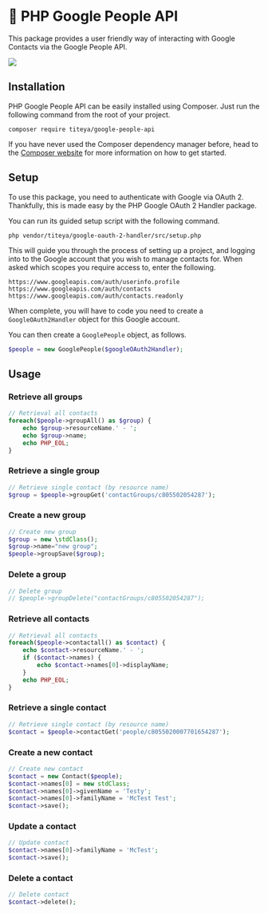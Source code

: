 # 👥 PHP Google People API

This package provides a user friendly way of interacting with Google Contacts via the Google People API.

<img src="assets/images/google-people-api.png" />

## Installation

PHP Google People API can be easily installed using Composer. Just run the following command from the root of your project.

```
composer require titeya/google-people-api
```

If you have never used the Composer dependency manager before, head to the [Composer website](https://getcomposer.org/) for more information on how to get started.

## Setup

To use this package, you need to authenticate with Google via OAuth 2. Thankfully, this is made easy by the PHP Google OAuth 2 Handler package.

You can run its guided setup script with the following command.

```
php vendor/titeya/google-oauth-2-handler/src/setup.php
```

This will guide you through the process of setting up a project, and logging into to the Google account that you wish to manage contacts for.
When asked which scopes you require access to, enter the following.

```
https://www.googleapis.com/auth/userinfo.profile
https://www.googleapis.com/auth/contacts
https://www.googleapis.com/auth/contacts.readonly
```

When complete, you will have to code you need to create a `GoogleOAuth2Handler` object for this Google account.

You can then create a `GooglePeople` object, as follows.

```php
$people = new GooglePeople($googleOAuth2Handler);
```

## Usage

### Retrieve all groups

```php
// Retrieval all contacts
foreach($people->groupAll() as $group) {
    echo $group->resourceName.' - ';
    echo $group->name;
    echo PHP_EOL;
}
```

### Retrieve a single group

```php
// Retrieve single contact (by resource name)
$group = $people->groupGet('contactGroups/c805502054287');
```

### Create a new group

```php
// Create new group
$group = new \stdClass();
$group->name="new group";
$people->groupSave($group);
```

### Delete a group

```php
// Delete group
// $people->groupDelete("contactGroups/c805502054287");
```

### Retrieve all contacts

```php
// Retrieval all contacts
foreach($people->contactall() as $contact) {
    echo $contact->resourceName.' - ';
    if ($contact->names) {
        echo $contact->names[0]->displayName;
    }
    echo PHP_EOL;
}
```

### Retrieve a single contact

```php
// Retrieve single contact (by resource name)
$contact = $people->contactGet('people/c8055020007701654287');
```

### Create a new contact

```php
// Create new contact
$contact = new Contact($people);
$contact->names[0] = new stdClass;
$contact->names[0]->givenName = 'Testy';
$contact->names[0]->familyName = 'McTest Test';
$contact->save();
```

### Update a contact

```php
// Update contact
$contact->names[0]->familyName = 'McTest';
$contact->save();
```

### Delete a contact

```php
// Delete contact
$contact->delete();
```
